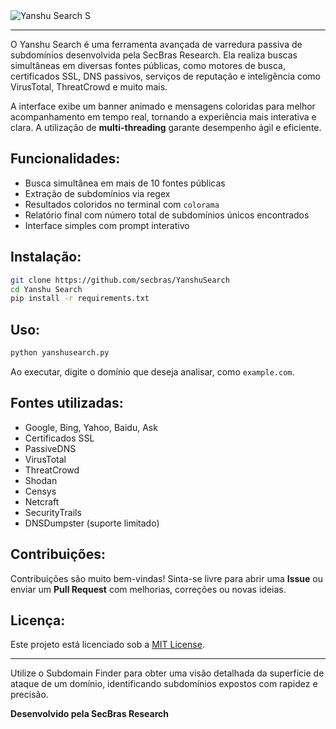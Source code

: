 
<img src="YanshuSearch" alt="Yanshu Search">
S

---

O Yanshu Search é uma ferramenta avançada de varredura passiva de subdomínios desenvolvida pela SecBras Research. Ela realiza buscas simultâneas em diversas fontes públicas, como motores de busca, certificados SSL, DNS passivos, serviços de reputação e inteligência como VirusTotal, ThreatCrowd e muito mais.

A interface exibe um banner animado e mensagens coloridas para melhor acompanhamento em tempo real, tornando a experiência mais interativa e clara. A utilização de **multi-threading** garante desempenho ágil e eficiente.

## Funcionalidades:

- Busca simultânea em mais de 10 fontes públicas
- Extração de subdomínios via regex
- Resultados coloridos no terminal com `colorama`
- Relatório final com número total de subdomínios únicos encontrados
- Interface simples com prompt interativo

## Instalação:

```bash
git clone https://github.com/secbras/YanshuSearch
cd Yanshu Search
pip install -r requirements.txt
```

## Uso:

```bash
python yanshusearch.py
```

Ao executar, digite o domínio que deseja analisar, como `example.com`.

## Fontes utilizadas:

- Google, Bing, Yahoo, Baidu, Ask
- Certificados SSL
- PassiveDNS
- VirusTotal
- ThreatCrowd
- Shodan
- Censys
- Netcraft
- SecurityTrails
- DNSDumpster (suporte limitado)

## Contribuições:

Contribuições são muito bem-vindas! Sinta-se livre para abrir uma **Issue** ou enviar um **Pull Request** com melhorias, correções ou novas ideias.

## Licença:

Este projeto está licenciado sob a [MIT License](https://opensource.org/licenses/MIT).

---

Utilize o Subdomain Finder para obter uma visão detalhada da superfície de ataque de um domínio, identificando subdomínios expostos com rapidez e precisão.

**Desenvolvido pela SecBras Research**
